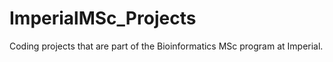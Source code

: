 # ImperialMSc_Projects
Coding projects that are part of the Bioinformatics MSc program at Imperial. 
